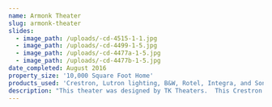 ```yaml
---
name: Armonk Theater
slug: armonk-theater
slides:
  - image_path: /uploads/-cd-4515-1-1.jpg
  - image_path: /uploads/-cd-4499-1-5.jpg
  - image_path: /uploads/-cd-4477a-1-5.jpg
  - image_path: /uploads/-cd-4477b-1-5.jpg
date_completed: August 2016
property_size: '10,000 Square Foot Home'
products_used: 'Crestron, Lutron lighting, B&W, Rotel, Integra, and Sony'
description: "This theater was designed by TK Theaters.  This Crestron controlled theater has audio\\video, lighting, and HVAC integration."
---
```

